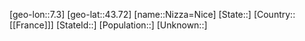 ﻿---
location: [43.72,7.3]
type: City
tags:
- geo/City


SpocWebEntityId: 32932
isDeleted: false
confidential: public

---
[geo-lon::7.3]
[geo-lat::43.72]
[name::Nizza=Nice]
[State::]
[Country::[[France]]]
[StateId::]
[Population::]
[Unknown::]

